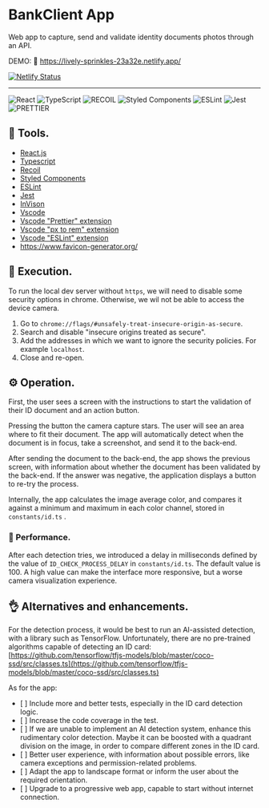 # BankClient App

Web app to capture, send and validate identity documents photos through an API.

DEMO: 🚀 https://lively-sprinkles-23a32e.netlify.app/

[![Netlify Status](https://api.netlify.com/api/v1/badges/6a865216-7be6-4d77-bc42-29c48766d0c1/deploy-status)](https://app.netlify.com/sites/lively-sprinkles-23a32e/deploys)

<hr>

![React](https://img.shields.io/badge/react-%2320232a.svg?style=for-the-badge&logo=react&logoColor=%2361DAFB)
![TypeScript](https://img.shields.io/badge/typescript-%23007ACC.svg?style=for-the-badge&logo=typescript&logoColor=white)
![RECOIL](https://img.shields.io/badge/-recoil-3578E5?style=for-the-badge)
![Styled Components](https://img.shields.io/badge/styled--components-DB7093?style=for-the-badge&logo=styled-components&logoColor=white)
![ESLint](https://img.shields.io/badge/ESLint-4B3263?style=for-the-badge&logo=eslint&logoColor=white)
![Jest](https://img.shields.io/badge/-jest-%23C21325?style=for-the-badge&logo=jest&logoColor=white)
![PRETTIER](https://img.shields.io/badge/-Prettier-1A2B34?style=for-the-badge)

## 🔧 Tools.

- [React.js](https://reactjs.org)
- [Typescript](https://www.typescriptlang.org/)
- [Recoil](https://recoiljs.org/es)
- [Styled Components](https://styled-components.com/)
- [ESLint](https://eslint.org/)
- [Jest](https://jestjs.io)
- [InVison](https://www.invisionapp.com/home)
- [Vscode](https://code.visualstudio.com/)
- [Vscode "Prettier" extension](https://marketplace.visualstudio.com/items?itemName=esbenp.prettier-vscode)
- [Vscode "px to rem" extension](https://marketplace.visualstudio.com/items?itemName=sainoba.px-to-rem)
- [Vscode "ESLint" extension](https://marketplace.visualstudio.com/items?itemName=dbaeumer.vscode-eslint)
- https://www.favicon-generator.org/

## 🏃 Execution.

To run the local dev server without `https`, we will need to disable some security options in chrome. Otherwise, we wil not be able to access the device camera.

1. Go to `chrome://flags/#unsafely-treat-insecure-origin-as-secure`.
2. Search and disable "insecure origins treated as secure".
3. Add the addresses in which we want to ignore the security policies. For example `localhost`.
4. Close and re-open.

## ⚙️ Operation.

First, the user sees a screen with the instructions to start the validation of their ID document and an action button.

Pressing the button the camera capture stars. The user will see an area where to fit their document. The app will automatically detect when the document is in focus, take a screenshot, and send it to the back-end.

After sending the document to the back-end, the app shows the previous screen, with information about whether the document has been validated by the back-end. If the answer was negative, the application displays a button to re-try the process.

Internally, the app calculates the image average color, and compares it against a minimum and maximum in each color channel, stored in `constants/id.ts` .

### 🌠 Performance.

After each detection tries, we introduced a delay in milliseconds defined by the value of `ID_CHECK_PROCESS_DELAY` in `constants/id.ts`. The default value is 100. A high value can make the interface more responsive, but a worse camera visualization experience.

## 👌 Alternatives and enhancements.

For the detection process, it would be best to run an AI-assisted detection, with a library such as TensorFlow. Unfortunately, there are no pre-trained algorithms capable of detecting an ID card: [https://github.com/tensorflow/tfjs-models/blob/master/coco-ssd/src/classes.ts](https://github.com/tensorflow/tfjs-models/blob/master/coco-ssd/src/classes.ts)

As for the app:

- \[ ] Include more and better tests, especially in the ID card detection logic.
- \[ ] Increase the code coverage in the test.
- \[ ] If we are unable to implement an AI detection system, enhance this rudimentary color detection. Maybe it can be boosted with a quadrant division on the image, in order to compare different zones in the ID card.
- \[ ] Better user experience, with information about possible errors, like camera exceptions and permission-related problems.
- \[ ] Adapt the app to landscape format or inform the user about the required orientation.
- \[ ] Upgrade to a progressive web app, capable to start without internet connection.
